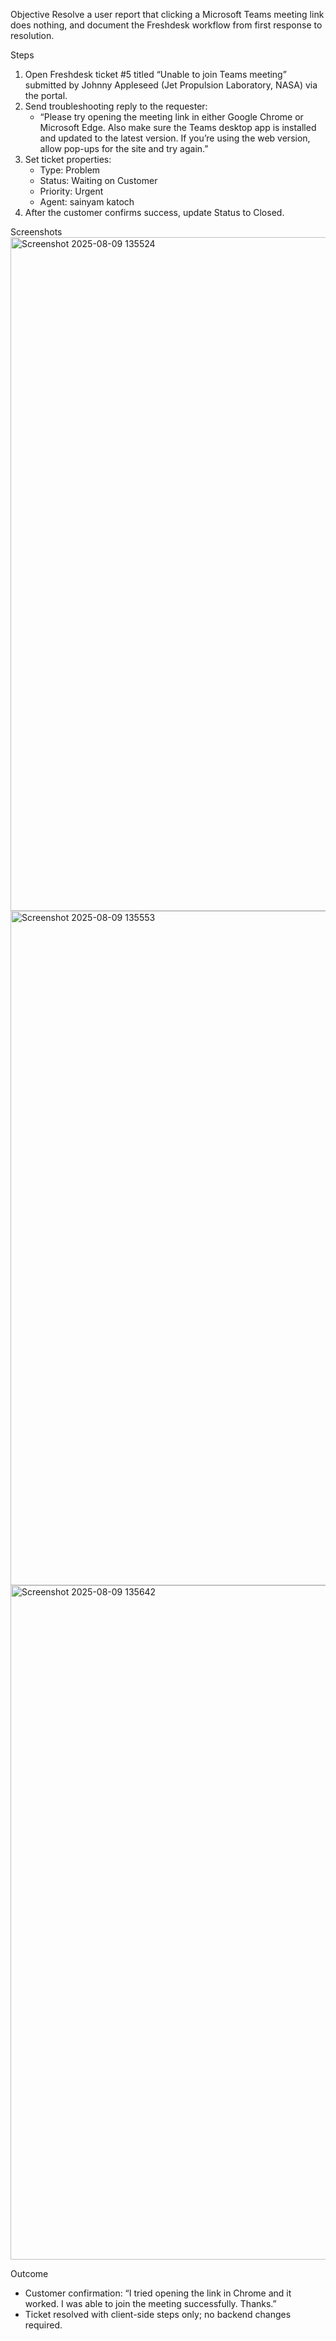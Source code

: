 Objective
Resolve a user report that clicking a Microsoft Teams meeting link does nothing, and document the Freshdesk workflow from first response to resolution.

Steps
1) Open Freshdesk ticket #5 titled “Unable to join Teams meeting” submitted by Johnny Appleseed (Jet Propulsion Laboratory, NASA) via the portal.
2) Send troubleshooting reply to the requester:
   - “Please try opening the meeting link in either Google Chrome or Microsoft Edge. Also make sure the Teams desktop app is installed and updated to the latest version. If you’re using the web version, allow pop-ups for the site and try again.”
3) Set ticket properties:
   - Type: Problem
   - Status: Waiting on Customer
   - Priority: Urgent
   - Agent: sainyam katoch
4) After the customer confirms success, update Status to Closed.

Screenshots
<img width="1919" height="1078" alt="Screenshot 2025-08-09 135524" src="https://github.com/user-attachments/assets/b700fd56-f26c-41ae-8ab8-0da3a599d948" />
<img width="1902" height="1079" alt="Screenshot 2025-08-09 135553" src="https://github.com/user-attachments/assets/ba672bd7-78b8-4a36-a7be-f91d0288335e" />
<img width="1919" height="1079" alt="Screenshot 2025-08-09 135642" src="https://github.com/user-attachments/assets/fb0732f5-79d5-477a-8ce9-8ad3a0e1f274" />

Outcome
- Customer confirmation: “I tried opening the link in Chrome and it worked. I was able to join the meeting successfully. Thanks.”
- Ticket resolved with client-side steps only; no backend changes required.
